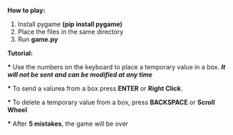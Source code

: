 
<b>How to play:</b>

1. Install pygame <b>(pip install pygame)</b>
2. Place the files in the same directory
3. Run <b>game.py</b>


<b>Tutorial:</b>

<b>*</b> Use the numbers on the keyboard to place a temporary value in a box. <b><i>It will not be sent and can be modified at any time</i></b>

<b>*</b> To send a valurea from a box press <b>ENTER</b> or <b>Right Click</b>.

<b>*</b> To delete a temporary value from a box, press <b>BACKSPACE</b> or <b>Scroll Wheel</b>

<b>*</b> After <b>5 mistakes</b>, the game will be over
